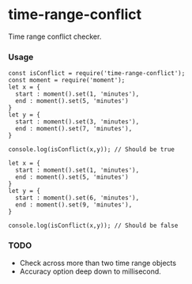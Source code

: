 # time-range-conflict

Time range conflict checker.

### Usage

```
const isConflict = require('time-range-conflict');
const moment = require('moment');
let x = {
  start : moment().set(1, 'minutes'),
  end : moment().set(5, 'minutes')
}
let y = {
  start : moment().set(3, 'minutes'),
  end : moment().set(7, 'minutes'),
}

console.log(isConflict(x,y)); // Should be true

let x = {
  start : moment().set(1, 'minutes'),
  end : moment().set(5, 'minutes')
}
let y = {
  start : moment().set(6, 'minutes'),
  end : moment().set(9, 'minutes'),
}

console.log(isConflict(x,y)); // Should be false

```

### TODO

- Check across more than two time range objects
- Accuracy option deep down to millisecond.

